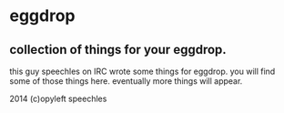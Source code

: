 eggdrop
=======

collection of things for your eggdrop.
--------------------------------------
this guy speechles on IRC wrote some things for eggdrop.
you will find some of those things here. eventually more
things will appear.

2014 (c)opyleft speechles
